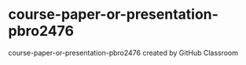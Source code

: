 # course-paper-or-presentation-pbro2476
course-paper-or-presentation-pbro2476 created by GitHub Classroom
